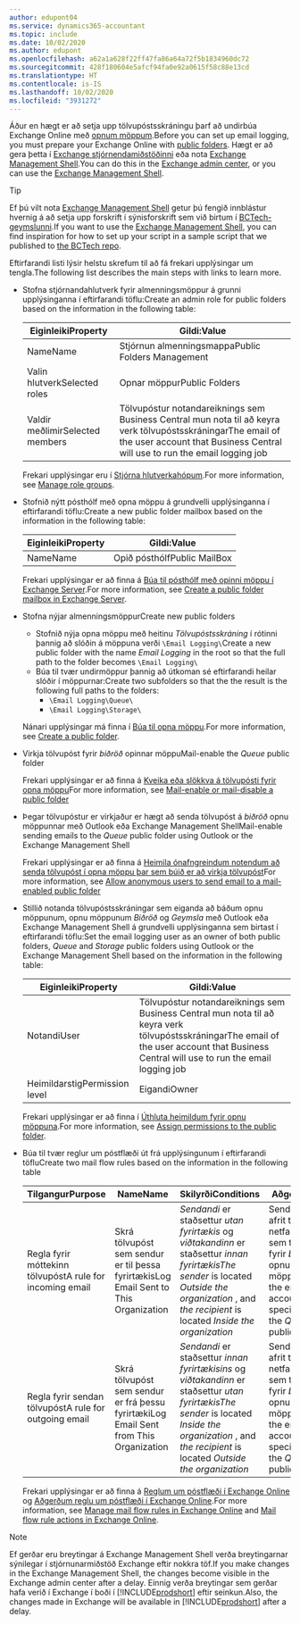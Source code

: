 ```yaml
---
author: edupont04
ms.service: dynamics365-accountant
ms.topic: include
ms.date: 10/02/2020
ms.author: edupont
ms.openlocfilehash: a62a1a628f22ff47fa86a64a72f5b1834960dc72
ms.sourcegitcommit: 428f180604e5afcf94fa0e92a0615f58c88e13cd
ms.translationtype: HT
ms.contentlocale: is-IS
ms.lasthandoff: 10/02/2020
ms.locfileid: "3931272"
---
```

<span data-ttu-id="a91d1-101">Áður en hægt er að setja upp tölvupóstsskráningu þarf að undirbúa Exchange Online með [opnum möppum](/exchange/collaboration/public-folders/public-folders?view=exchserver-2019&preserve-view=true ).</span><span class="sxs-lookup"><span data-stu-id="a91d1-101">Before you can set up email logging, you must prepare your Exchange Online with [public folders](/exchange/collaboration/public-folders/public-folders?view=exchserver-2019&preserve-view=true ).</span></span> <span data-ttu-id="a91d1-102">Hægt er að gera þetta í [Exchange stjórnendamiðstöðinni](/Exchange/architecture/client-access/exchange-admin-center?view=exchserver-2019&preserve-view=true ) eða nota [Exchange Management Shell](/powershell/exchange/exchange-management-shell?view=exchange-ps&preserve-view=true ).</span><span class="sxs-lookup"><span data-stu-id="a91d1-102">You can do this in the [Exchange admin center](/Exchange/architecture/client-access/exchange-admin-center?view=exchserver-2019&preserve-view=true ), or you can use the [Exchange Management Shell](/powershell/exchange/exchange-management-shell?view=exchange-ps&preserve-view=true ).</span></span>  

> [!TIP]
> <span data-ttu-id="a91d1-103">Ef þú vilt nota [Exchange Management Shell](/powershell/exchange/exchange-management-shell?view=exchange-ps&preserve-view=true ) getur þú fengið innblástur hvernig á að setja upp forskrift í sýnisforskrift sem við birtum í [BCTech-geymslunni](https://github.com/microsoft/BCTech/tree/master/samples/EmailLogging).</span><span class="sxs-lookup"><span data-stu-id="a91d1-103">If you want to use the [Exchange Management Shell](/powershell/exchange/exchange-management-shell?view=exchange-ps&preserve-view=true ), you can find inspiration for how to set up your script in a sample script that we published to [the BCTech repo](https://github.com/microsoft/BCTech/tree/master/samples/EmailLogging).</span></span>

<span data-ttu-id="a91d1-104">Eftirfarandi listi lýsir helstu skrefum til að fá frekari upplýsingar um tengla.</span><span class="sxs-lookup"><span data-stu-id="a91d1-104">The following list describes the main steps with links to learn more.</span></span>  

- <span data-ttu-id="a91d1-105">Stofna stjórnandahlutverk fyrir almenningsmöppur á grunni upplýsinganna í eftirfarandi töflu:</span><span class="sxs-lookup"><span data-stu-id="a91d1-105">Create an admin role for public folders based on the information in the following table:</span></span>

  |<span data-ttu-id="a91d1-106">Eiginleiki</span><span class="sxs-lookup"><span data-stu-id="a91d1-106">Property</span></span>        |<span data-ttu-id="a91d1-107">Gildi:</span><span class="sxs-lookup"><span data-stu-id="a91d1-107">Value</span></span>                     |
  |----------------|--------------------------|
  |<span data-ttu-id="a91d1-108">Name</span><span class="sxs-lookup"><span data-stu-id="a91d1-108">Name</span></span>            |<span data-ttu-id="a91d1-109">Stjórnun almenningsmappa</span><span class="sxs-lookup"><span data-stu-id="a91d1-109">Public Folders Management</span></span> |
  |<span data-ttu-id="a91d1-110">Valin hlutverk</span><span class="sxs-lookup"><span data-stu-id="a91d1-110">Selected roles</span></span>  |<span data-ttu-id="a91d1-111">Opnar möppur</span><span class="sxs-lookup"><span data-stu-id="a91d1-111">Public Folders</span></span>            |
  |<span data-ttu-id="a91d1-112">Valdir meðlimir</span><span class="sxs-lookup"><span data-stu-id="a91d1-112">Selected members</span></span>|<span data-ttu-id="a91d1-113">Tölvupóstur notandareiknings sem Business Central mun nota til að keyra verk tölvupóstsskráningar</span><span class="sxs-lookup"><span data-stu-id="a91d1-113">The email of the user account that Business Central will use to run the email logging job</span></span>|

  <span data-ttu-id="a91d1-114">Frekari upplýsingar eru í [Stjórna hlutverkahópum](/exchange/permissions/role-groups?view=exchserver-2019&preserve-view=true).</span><span class="sxs-lookup"><span data-stu-id="a91d1-114">For more information, see [Manage role groups](/exchange/permissions/role-groups?view=exchserver-2019&preserve-view=true).</span></span>

- <span data-ttu-id="a91d1-115">Stofnið nýtt pósthólf með opna möppu á grundvelli upplýsinganna í eftirfarandi töflu:</span><span class="sxs-lookup"><span data-stu-id="a91d1-115">Create a new public folder mailbox based on the information in the following table:</span></span>

  |<span data-ttu-id="a91d1-116">Eiginleiki</span><span class="sxs-lookup"><span data-stu-id="a91d1-116">Property</span></span>        |<span data-ttu-id="a91d1-117">Gildi:</span><span class="sxs-lookup"><span data-stu-id="a91d1-117">Value</span></span>                     |
  |----------------|--------------------------|
  |<span data-ttu-id="a91d1-118">Name</span><span class="sxs-lookup"><span data-stu-id="a91d1-118">Name</span></span>            |<span data-ttu-id="a91d1-119">Opið pósthólf</span><span class="sxs-lookup"><span data-stu-id="a91d1-119">Public MailBox</span></span>            |

  <span data-ttu-id="a91d1-120">Frekari upplýsingar er að finna á [Búa til pósthólf með opinni möppu í Exchange Server](/exchange/collaboration/public-folders/create-public-folder-mailboxes).</span><span class="sxs-lookup"><span data-stu-id="a91d1-120">For more information, see [Create a public folder mailbox in Exchange Server](/exchange/collaboration/public-folders/create-public-folder-mailboxes).</span></span>  

- <span data-ttu-id="a91d1-121">Stofna nýjar almenningsmöppur</span><span class="sxs-lookup"><span data-stu-id="a91d1-121">Create new public folders</span></span>

  - <span data-ttu-id="a91d1-122">Stofnið nýja opna möppu með heitinu *Tölvupóstsskráning* í rótinni þannig að slóðin á möppuna verði ```\Email Logging\```</span><span class="sxs-lookup"><span data-stu-id="a91d1-122">Create a new public folder with the name *Email Logging* in the root so that the full path to the folder becomes ```\Email Logging\```</span></span>
  - <span data-ttu-id="a91d1-123">Búa til tvær undirmöppur þannig að útkoman sé eftirfarandi heilar slóðir í möppurnar:</span><span class="sxs-lookup"><span data-stu-id="a91d1-123">Create two subfolders so that the the result is the following full paths to the folders:</span></span>
    - ```\Email Logging\Queue\```
    - ```\Email Logging\Storage\```

  <span data-ttu-id="a91d1-124">Nánari upplýsingar má finna í [Búa til opna möppu](/exchange/collaboration/public-folders/create-public-folders?view=exchserver-2019&preserve-view=true).</span><span class="sxs-lookup"><span data-stu-id="a91d1-124">For more information, see [Create a public folder](/exchange/collaboration/public-folders/create-public-folders?view=exchserver-2019&preserve-view=true).</span></span>

- <span data-ttu-id="a91d1-125">Virkja tölvupóst fyrir *biðröð* opinnar möppu</span><span class="sxs-lookup"><span data-stu-id="a91d1-125">Mail-enable the *Queue* public folder</span></span>

  <span data-ttu-id="a91d1-126">Frekari upplýsingar er að finna á [Kveika eða slökkva á tölvupósti fyrir opna möppu](/exchange/collaboration/public-folders/mail-enable-or-disable?view=exchserver-2019&preserve-view=true)</span><span class="sxs-lookup"><span data-stu-id="a91d1-126">For more information, see [Mail-enable or mail-disable a public folder](/exchange/collaboration/public-folders/mail-enable-or-disable?view=exchserver-2019&preserve-view=true)</span></span>

- <span data-ttu-id="a91d1-127">Þegar tölvupóstur er virkjaður er hægt að senda tölvupóst á *biðröð* opnu möppunnar með Outlook eða Exchange Management Shell</span><span class="sxs-lookup"><span data-stu-id="a91d1-127">Mail-enable sending emails to the *Queue* public folder using Outlook or the Exchange Management Shell</span></span>

  <span data-ttu-id="a91d1-128">Frekari upplýsingar er að finna á [Heimila ónafngreindum notendum að senda tölvupóst í opna möppu þar sem búið er að virkja tölvupóst](/exchange/collaboration/public-folders/mail-enable-or-disable#allow-anonymous-users-to-send-email-to-a-mail-enabled-public-folder?view=exchserver-2019&preserve-view=true)</span><span class="sxs-lookup"><span data-stu-id="a91d1-128">For more information, see [Allow anonymous users to send email to a mail-enabled public folder](/exchange/collaboration/public-folders/mail-enable-or-disable#allow-anonymous-users-to-send-email-to-a-mail-enabled-public-folder?view=exchserver-2019&preserve-view=true)</span></span>

- <span data-ttu-id="a91d1-129">Stillið notanda tölvupóstsskráningar sem eiganda að báðum opnu möppunum, opnu möppunum *Biðröð* og *Geymsla* með Outlook eða Exchange Management Shell á grundvelli upplýsinganna sem birtast í eftirfarandi töflu:</span><span class="sxs-lookup"><span data-stu-id="a91d1-129">Set the email logging user as an owner of both public folders, *Queue* and *Storage* public folders  using Outlook or the Exchange Management Shell based on the information in the following table:</span></span>

  |<span data-ttu-id="a91d1-130">Eiginleiki</span><span class="sxs-lookup"><span data-stu-id="a91d1-130">Property</span></span>        |<span data-ttu-id="a91d1-131">Gildi:</span><span class="sxs-lookup"><span data-stu-id="a91d1-131">Value</span></span>                     |
  |----------------|--------------------------|
  |<span data-ttu-id="a91d1-132">Notandi</span><span class="sxs-lookup"><span data-stu-id="a91d1-132">User</span></span>            |<span data-ttu-id="a91d1-133">Tölvupóstur notandareiknings sem Business Central mun nota til að keyra verk tölvupóstsskráningar</span><span class="sxs-lookup"><span data-stu-id="a91d1-133">The email of the user account that Business Central will use to run the email logging job</span></span>|
  |<span data-ttu-id="a91d1-134">Heimildarstig</span><span class="sxs-lookup"><span data-stu-id="a91d1-134">Permission level</span></span>|<span data-ttu-id="a91d1-135">Eigandi</span><span class="sxs-lookup"><span data-stu-id="a91d1-135">Owner</span></span>                     |

  <span data-ttu-id="a91d1-136">Frekari upplýsingar er að finna í [Úthluta heimildum fyrir opnu möppuna](/exchange/collaboration-exo/public-folders/set-up-public-folders#step-3-assign-permissions-to-the-public-folder).</span><span class="sxs-lookup"><span data-stu-id="a91d1-136">For more information, see [Assign permissions to the public folder](/exchange/collaboration-exo/public-folders/set-up-public-folders#step-3-assign-permissions-to-the-public-folder).</span></span>

- <span data-ttu-id="a91d1-137">Búa til tvær reglur um póstflæði út frá upplýsingunum í eftirfarandi töflu</span><span class="sxs-lookup"><span data-stu-id="a91d1-137">Create two mail flow rules based on the information in the following table</span></span>

  |<span data-ttu-id="a91d1-138">Tilgangur</span><span class="sxs-lookup"><span data-stu-id="a91d1-138">Purpose</span></span>  |<span data-ttu-id="a91d1-139">Name</span><span class="sxs-lookup"><span data-stu-id="a91d1-139">Name</span></span> |<span data-ttu-id="a91d1-140">Skilyrði</span><span class="sxs-lookup"><span data-stu-id="a91d1-140">Conditions</span></span>                        |<span data-ttu-id="a91d1-141">Aðgerð</span><span class="sxs-lookup"><span data-stu-id="a91d1-141">Action</span></span>                                       |
  |---------|-----|----------------------------------|---------------------------------------------|
  |<span data-ttu-id="a91d1-142">Regla fyrir móttekinn tölvupóst</span><span class="sxs-lookup"><span data-stu-id="a91d1-142">A rule for incoming email</span></span> |<span data-ttu-id="a91d1-143">Skrá tölvupóst sem sendur er til þessa fyrirtækis</span><span class="sxs-lookup"><span data-stu-id="a91d1-143">Log Email Sent to This Organization</span></span>|<span data-ttu-id="a91d1-144">*Sendandi* er staðsettur *utan fyrirtækis* og *viðtakandinn* er staðsettur *innan fyrirtækis*</span><span class="sxs-lookup"><span data-stu-id="a91d1-144">*The sender* is located *Outside the organization* , and *the recipient* is located *Inside the organization*</span></span>|<span data-ttu-id="a91d1-145">Sendu falið afrit til netfangsins sem tilgreint er fyrir *biðröð* opnu möppurnar</span><span class="sxs-lookup"><span data-stu-id="a91d1-145">BCC the email account that is specified for the *Queue* public folder</span></span>|
  |<span data-ttu-id="a91d1-146">Regla fyrir sendan tölvupóst</span><span class="sxs-lookup"><span data-stu-id="a91d1-146">A rule for outgoing email</span></span> | <span data-ttu-id="a91d1-147">Skrá tölvupóst sem sendur er frá þessu fyrirtæki</span><span class="sxs-lookup"><span data-stu-id="a91d1-147">Log Email Sent from This Organization</span></span> |<span data-ttu-id="a91d1-148">*Sendandi* er staðsettur *innan fyrirtækisins* og *viðtakandinn* er staðsettur *utan fyrirtækis*</span><span class="sxs-lookup"><span data-stu-id="a91d1-148">*The sender* is located *Inside the organization* , and *the recipient* is located *Outside the organization*</span></span>|<span data-ttu-id="a91d1-149">Sendu falið afrit til netfangsins sem tilgreint er fyrir *biðröð* opnu möppurnar</span><span class="sxs-lookup"><span data-stu-id="a91d1-149">BCC the email account that is specified for the *Queue* public folder</span></span>|
  
  <span data-ttu-id="a91d1-150">Frekari upplýsingar er að finna á [Reglum um póstflæði í Exchange Online](/exchange/security-and-compliance/mail-flow-rules/manage-mail-flow-rules) og [Aðgerðum reglu um póstflæði í Exchange Online](/exchange/security-and-compliance/mail-flow-rules/mail-flow-rule-actions).</span><span class="sxs-lookup"><span data-stu-id="a91d1-150">For more information, see [Manage mail flow rules in Exchange Online](/exchange/security-and-compliance/mail-flow-rules/manage-mail-flow-rules) and [Mail flow rule actions in Exchange Online](/exchange/security-and-compliance/mail-flow-rules/mail-flow-rule-actions).</span></span>

> [!NOTE]
> <span data-ttu-id="a91d1-151">Ef gerðar eru breytingar á Exchange Management Shell verða breytingarnar sýnilegar í stjórnunarmiðstöð Exchange eftir nokkra töf.</span><span class="sxs-lookup"><span data-stu-id="a91d1-151">If you make changes in the Exchange Management Shell, the changes become visible in the Exchange admin center after a delay.</span></span> <span data-ttu-id="a91d1-152">Einnig verða breytingar sem gerðar hafa verið í Exchange í boði í [!INCLUDE[prodshort](prodshort.md)] eftir seinkun.</span><span class="sxs-lookup"><span data-stu-id="a91d1-152">Also, the changes made in Exchange will be available in [!INCLUDE[prodshort](prodshort.md)] after a delay.</span></span>
